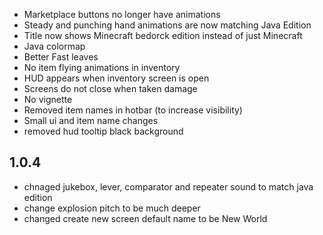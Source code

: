 - Marketplace buttons no longer have animations
- Steady and punching hand animations are now matching Java Edition
- Title now shows Minecraft bedorck edition instead of just Minecraft
- Java colormap
- Better Fast leaves
- No item flying animations in inventory
- HUD appears when inventory screen is open
- Screens do not close when taken damage
- No vignette
- Removed item names in hotbar (to increase visibility)
- Small ui and item name changes
- removed hud tooltip black background

## 1.0.4

- chnaged jukebox, lever, comparator and repeater sound to match java edition
- change explosion pitch to be much deeper
- changed create new screen default name to be New World

